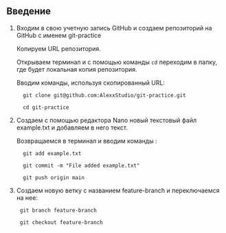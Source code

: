 ## Введение

1. Входим в свою учетную запись GitHub и создаем репозиторий на GitHub с именем git-practice
   
    Копируем URL репозитория.

    Открываем терминал и с помощью команды `cd` переходим в папку, где будет локальная копия репозитория.
   
    Вводим команды, используя скопированный URL:

         git clone git@github.com:AlexxStudio/git-practice.git

         cd git-practice
2.  Создаем с помощью редактора Nano новый текстовый файл  example.txt и добавляем в него текст.
 
    Возвращаемся в терминал и вводим команды :
 
          git add example.txt
    
          git commit -m "File added example.txt"

          git push origin main
3.  Создаем новую ветку с названием  feature-branch  и переключаемся на нее:

         git branch feature-branch
    
         git checkout feature-branch
       
